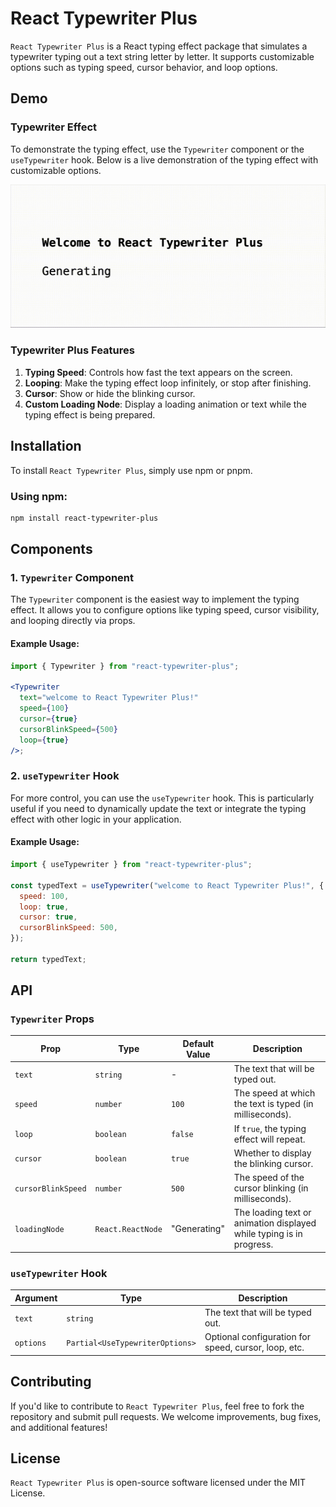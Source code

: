 # React Typewriter Plus

`React Typewriter Plus` is a React typing effect package that simulates a typewriter typing out a text string letter by letter. It supports customizable options such as typing speed, cursor behavior, and loop options.

## Demo

### Typewriter Effect

To demonstrate the typing effect, use the `Typewriter` component or the `useTypewriter` hook. Below is a live demonstration of the typing effect with customizable options.

![screenshot](https://github.com/ramey502/react-typewriter-plus/blob/master/docs/screenshot.gif)

### Typewriter Plus Features

1. **Typing Speed**: Controls how fast the text appears on the screen.
2. **Looping**: Make the typing effect loop infinitely, or stop after finishing.
3. **Cursor**: Show or hide the blinking cursor.
4. **Custom Loading Node**: Display a loading animation or text while the typing effect is being prepared.

## Installation

To install `React Typewriter Plus`, simply use npm or pnpm.

### Using npm:

```bash
npm install react-typewriter-plus
```

## Components

### 1. `Typewriter` Component

The `Typewriter` component is the easiest way to implement the typing effect. It allows you to configure options like typing speed, cursor visibility, and looping directly via props.

#### Example Usage:

```jsx
import { Typewriter } from "react-typewriter-plus";

<Typewriter
  text="welcome to React Typewriter Plus!"
  speed={100}
  cursor={true}
  cursorBlinkSpeed={500}
  loop={true}
/>;
```

### 2. `useTypewriter` Hook

For more control, you can use the `useTypewriter` hook. This is particularly useful if you need to dynamically update the text or integrate the typing effect with other logic in your application.

#### Example Usage:

```jsx
import { useTypewriter } from "react-typewriter-plus";

const typedText = useTypewriter("welcome to React Typewriter Plus!", {
  speed: 100,
  loop: true,
  cursor: true,
  cursorBlinkSpeed: 500,
});

return typedText;
```

## API

### `Typewriter` Props

| Prop               | Type              | Default Value | Description                                                          |
| ------------------ | ----------------- | ------------- | -------------------------------------------------------------------- |
| `text`             | `string`          | -             | The text that will be typed out.                                     |
| `speed`            | `number`          | `100`         | The speed at which the text is typed (in milliseconds).              |
| `loop`             | `boolean`         | `false`       | If `true`, the typing effect will repeat.                            |
| `cursor`           | `boolean`         | `true`        | Whether to display the blinking cursor.                              |
| `cursorBlinkSpeed` | `number`          | `500`         | The speed of the cursor blinking (in milliseconds).                  |
| `loadingNode`      | `React.ReactNode` | "Generating"  | The loading text or animation displayed while typing is in progress. |

### `useTypewriter` Hook

| Argument  | Type                            | Description                                          |
| --------- | ------------------------------- | ---------------------------------------------------- |
| `text`    | `string`                        | The text that will be typed out.                     |
| `options` | `Partial<UseTypewriterOptions>` | Optional configuration for speed, cursor, loop, etc. |

## Contributing

If you'd like to contribute to `React Typewriter Plus`, feel free to fork the repository and submit pull requests. We welcome improvements, bug fixes, and additional features!

## License

`React Typewriter Plus` is open-source software licensed under the MIT License.
